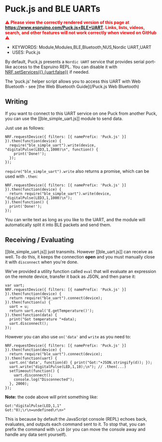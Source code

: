 <!--- Copyright (c) 2016 Gordon Williams, Pur3 Ltd. See the file LICENSE for copying permission. -->
Puck.js and BLE UARTs
======================

<span style="color:red">:warning: **Please view the correctly rendered version of this page at https://www.espruino.com/Puck.js+BLE+UART. Links, lists, videos, search, and other features will not work correctly when viewed on GitHub** :warning:</span>

* KEYWORDS: Module,Modules,BLE,Bluetooth,NUS,Nordic UART,UART
* USES: Puck.js

By default, Puck.js presents a `Nordic UART` service that provides
serial port-like access to the Espruino REPL. You can disable it with
[NRF.setServices({},{uart:false})](/Reference#l_NRF_setServices) if needed.

The 'puck.js' helper script allows you to access this UART with
Web Bluetooth - see [the Web Bluetooth Guide](/Puck.js Web Bluetooth)

Writing
-------

If you want to connect to this UART service on one Puck from another Puck,
you can use the [[ble_simple_uart.js]] module to send data.

Just use as follows:

```
NRF.requestDevice({ filters: [{ namePrefix: 'Puck.js' }] }).then(function(device) {
  require("ble_simple_uart").write(device, "digitalPulse(LED3,1,1000)\n", function() {
    print('Done!');
  });
});
```

`require("ble_simple_uart").write` also returns a promise, which can be used
with `.then`:

```
NRF.requestDevice({ filters: [{ namePrefix: 'Puck.js' }] }).then(function(device) {
  return require("ble_simple_uart").write(device, "digitalPulse(LED3,1,1000)\n");
}).then(function() {
  print('Done!');
});
```

You can write text as long as you like to the UART, and the module will automatically
split it into BLE packets and send them.

Receiving / Evaluating
----------------------

[[ble_simple_uart.js]] just transmits. However [[ble_uart.js]] can receive
as well. To do this, it keeps the connection **open** and you must manually
close it with `disconnect` when you're done.

We've provided a utility function called `eval` that will evaluate an
expression on the remote device, transfer it back as JSON, and then
parse it:

```
var uart;
NRF.requestDevice({ filters: [{ namePrefix: 'Puck.js' }] }).then(function(device) {
  return require("ble_uart").connect(device);
}).then(function(u) {
  uart = u;
  return uart.eval('E.getTemperature()');
}).then(function(data) {
  print("Got temperature "+data);
  uart.disconnect(); 
}); 
```

However you can also use `on('data'` and `write` as you need to:

```
NRF.requestDevice({ filters: [{ namePrefix: 'Puck.js' }] }).then(function(device) {
  return require("ble_uart").connect(device);
}).then(function(uart) {
  uart.on('data', function(d) { print("Got:"+JSON.stringify(d)); });
  uart.write("digitalPulse(LED,1,10);\n"); // .then(...)
  setTimeout(function() { 
    uart.disconnect(); 
    console.log("Disconnected"); 
  }, 2000);
});
```

**Note:** the code above will print something like:

```
Got:"digitalPulse(LED,1,1"
Got:"0);\r\n=undefined\r\n>"
```

This is because by default the JavaScript console (REPL) echoes back,
evaluates, and outputs each command sent to it. To stop that, you
can prefix the command with `\x10` (or you can move the console
away and handle any data sent yourself).

